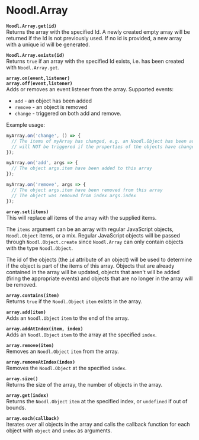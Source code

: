 # Noodl.Array

**`Noodl.Array.get(id)`**  
Returns the array with the specified Id. A newly created empty array will be
returned if the Id is not previously used. If no id is provided, a new array with a unique id will be generated.

**`Noodl.Array.exists(id)`**  
Returns `true` if an array with the specified Id exists,
i.e. has been created with `Noodl.Array.get`.

**`array.on(event,listener)`**  
**`array.off(event,listener)`**  
Adds or removes an event listener from the array.
Supported events:

- `add` - an object has been added
- `remove` - an object is removed
- `change` - triggered on both add and remove.

Example usage:

```javascript
myArray.on('change', () => {
  // The items of myArray has changed, e.g. an Noodl.Object has been added or removed.
  // will NOT be triggered if the properties of the objects have changed
});

myArray.on('add', args => {
  // The object args.item have been added to this array
});

myArray.on('remove', args => {
  // The object args.item have been removed from this array
  // The object was removed from index args.index
});
```

**`array.set(items)`**  
This will replace all items of the array with the supplied items.

The `items` argument can be an array with regular JavaScript objects, `Noodl.Object` items, or a mix. Regular JavaScript objects will be passed through `Noodl.Object.create` since `Noodl.Array` can only contain objects with the type `Noodl.Object`.

The id of the objects (the `id` attribute of an object) will be used to determine if the object is part of the items of this array. Objects that are already contained in the array
will be updated, objects that aren't will be added (firing the appropriate events)
and objects that are no longer in the array will be removed.

**`array.contains(item)`**  
Returns `true` if the `Noodl.Object` `item` exists in the array.

**`array.add(item)`**  
Adds an `Noodl.Object` `item` to the end of the array.

**`array.addAtIndex(item, index)`**  
Adds an `Noodl.Object` `item` to the array at the specified `index`.

**`array.remove(item)`**  
Removes an `Noodl.Object` `item` from the array.

**`array.removeAtIndex(index)`**  
Removes the `Noodl.Object` at the specified `index`.

**`array.size()`**  
Returns the size of the array, the number of objects in the array.

**`array.get(index)`**  
Returns the `Noodl.Object` `item` at the specified index, or `undefined` if out of bounds.

**`array.each(callback)`**  
Iterates over all objects in the array and calls the callback function for each object
with `object` and `index` as arguments.
